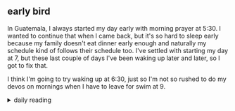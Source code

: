 ## early bird

In Guatemala, I always started my day early with morning prayer at 5:30. I wanted to continue that when I came back, but it's so hard to sleep early because my family doesn't eat dinner early enough and naturally my schedule kind of follows their schedule too. I've settled with starting my day at 7, but these last couple of days I've been waking up later and later, so I got to fix that.

I think I'm going to try waking up at 6:30, just so I'm not so rushed to do my devos on mornings when I have to leave for swim at 9.

<details markdown="1">
<summary>daily reading</summary>

| {{ page.date | date: "%B %-d, %Y" }} |
| :-------------: |
| [Deut. 9; Ps. 92-93; Isa. 37; Rev. 7]({% link pages/_Bible/Bible-year-1.md %}) |
| [WCF 9; WLC 57-61; WSC 33-36]({% link pages/_reformed_standards/westminster-month-1.md %}) |
| [The Athanasian Creed](https://threeforms.org/the-athanasian-creed/) |

</details>